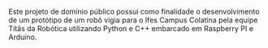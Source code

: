 Este projeto de domínio público possui como finalidade o desenvolvimento de um protótipo de um robô vigia para o Ifes Campus Colatina pela equipe Titãs da Robótica utilizando Python e C++ embarcado em Raspberry PI e Arduíno.
